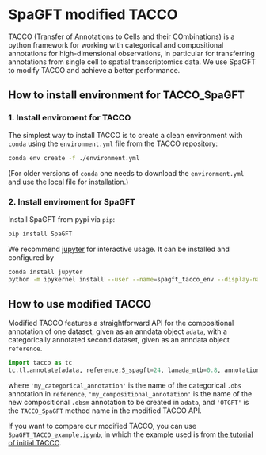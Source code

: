 # SpaGFT modified TACCO

TACCO (Transfer of Annotations to Cells and their COmbinations) is a python framework for working with categorical and compositional annotations for high-dimensional observations, in particular for transferring annotations from single cell to spatial transcriptomics data. We use SpaGFT to modify TACCO and achieve a better performance.

## How to install environment for TACCO_SpaGFT

### 1. Install enviroment for TACCO

The simplest way to install TACCO is to create a clean environment with `conda` using the `environment.yml` file from the TACCO repository:

```bash
conda env create -f ./environment.yml
```
(For older versions of `conda` one needs to download the `environment.yml` and use the local file for installation.)

### 2. Install enviroment for SpaGFT

Install SpaGFT from pypi via `pip`:

```bash
pip install SpaGFT
```

We recommend [jupyter](https://jupyter.org/) for interactive usage. It can be installed and configured by
```bash
conda install jupyter
python -m ipykernel install --user --name=spagft_tacco_env --display-name=spagft_tacco_env
```

## How to use modified TACCO

Modified TACCO features a straightforward API for the compositional annotation of one dataset, given as an anndata object `adata`, with a categorically annotated second dataset, given as an anndata object `reference`.

```python
import tacco as tc
tc.tl.annotate(adata, reference,S_spagft=24, lamada_mtb=0.8, annotation_key='my_categorical_annotation',result_key='my_compositional_annotation', method='OTGFT',multi_center=10)
```
where `'my_categorical_annotation'` is the name of the categorical `.obs` annotation in `reference`, `'my_compositional_annotation'` is the name of the new compositional `.obsm` annotation to be created in `adata`, and `'OTGFT'` is the `TACCO_SpaGFT` method name in the modified TACCO API.

If you want to compare our modified TACCO, you can use `SpaGFT_TACCO_example.ipynb`, in which the example used is from [the tutorial of initial TACCO](https://simonwm.github.io/tacco/).

